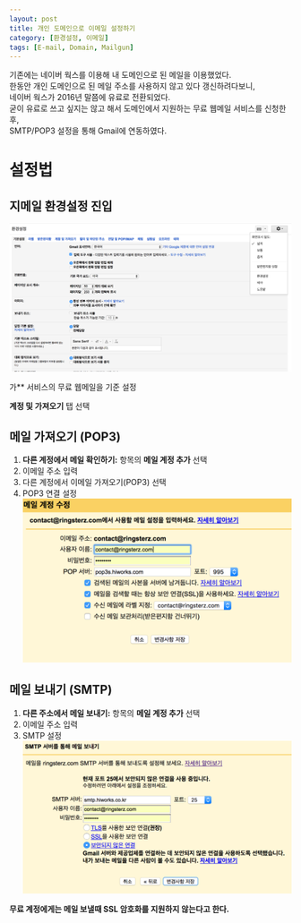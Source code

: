 ```yaml
---
layout: post
title: 개인 도메인으로 이메일 설정하기
category: [환경설정, 이메일]
tags: [E-mail, Domain, Mailgun]
---
```


기존에는 네이버 웍스를 이용해 내 도메인으로 된 메일을 이용했었다.  
한동안 개인 도메인으로 된 메일 주소를 사용하지 않고 있다 갱신하려다보니,  
네이버 웍스가 2016년 말쯤에 유료로 전환되었다.  
굳이 유료로 쓰고 싶지는 않고 해서 도메인에서 지원하는 무료 웹메일 서비스를 신청한 후,  
SMTP/POP3 설정을 통해 Gmail에 연동하였다.  

# 설정법
## 지메일 환경설정 진입
![지메일설정](/post_assets/2017-06-30/settings.png)

가** 서비스의 무료 웹메일을 기준 설정

**계정 및 가져오기** 탭 선택

## 메일 가져오기 (POP3)
1. **다른 계정에서 메일 확인하기:** 항목의 **메일 계정 추가** 선택
2. 이메일 주소 입력
3. 다른 계정에서 이메일 가져오기(POP3) 선택
4. POP3 연결 설정
![POP3설정](/post_assets/2017-06-30/pop3-secure.png)


## 메일 보내기 (SMTP)
1. **다른 주소에서 메일 보내기:** 항목의 **메일 계정 추가** 선택
2. 이메일 주소 입력
3. SMTP 설정
![SMTP설정](/post_assets/2017-06-30/smtp.png)

**무료 계정에게는 메일 보낼때 SSL 암호화를 지원하지 않는다고 한다.**
